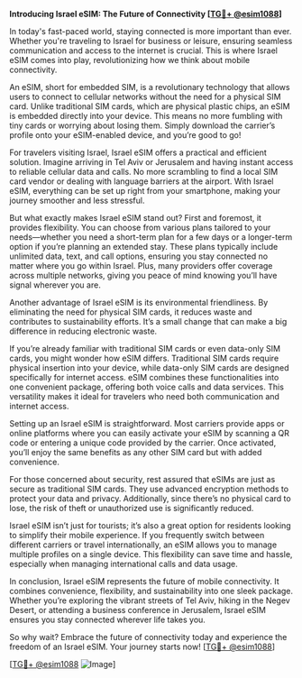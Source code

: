 **Introducing Israel eSIM: The Future of Connectivity [[TG💪+ @esim1088](https://t.me/s/esim1088)]**

In today's fast-paced world, staying connected is more important than ever. Whether you're traveling to Israel for business or leisure, ensuring seamless communication and access to the internet is crucial. This is where Israel eSIM comes into play, revolutionizing how we think about mobile connectivity.

An eSIM, short for embedded SIM, is a revolutionary technology that allows users to connect to cellular networks without the need for a physical SIM card. Unlike traditional SIM cards, which are physical plastic chips, an eSIM is embedded directly into your device. This means no more fumbling with tiny cards or worrying about losing them. Simply download the carrier’s profile onto your eSIM-enabled device, and you’re good to go!

For travelers visiting Israel, Israel eSIM offers a practical and efficient solution. Imagine arriving in Tel Aviv or Jerusalem and having instant access to reliable cellular data and calls. No more scrambling to find a local SIM card vendor or dealing with language barriers at the airport. With Israel eSIM, everything can be set up right from your smartphone, making your journey smoother and less stressful.

But what exactly makes Israel eSIM stand out? First and foremost, it provides flexibility. You can choose from various plans tailored to your needs—whether you need a short-term plan for a few days or a longer-term option if you’re planning an extended stay. These plans typically include unlimited data, text, and call options, ensuring you stay connected no matter where you go within Israel. Plus, many providers offer coverage across multiple networks, giving you peace of mind knowing you’ll have signal wherever you are.

Another advantage of Israel eSIM is its environmental friendliness. By eliminating the need for physical SIM cards, it reduces waste and contributes to sustainability efforts. It’s a small change that can make a big difference in reducing electronic waste.

If you’re already familiar with traditional SIM cards or even data-only SIM cards, you might wonder how eSIM differs. Traditional SIM cards require physical insertion into your device, while data-only SIM cards are designed specifically for internet access. eSIM combines these functionalities into one convenient package, offering both voice calls and data services. This versatility makes it ideal for travelers who need both communication and internet access.

Setting up an Israel eSIM is straightforward. Most carriers provide apps or online platforms where you can easily activate your eSIM by scanning a QR code or entering a unique code provided by the carrier. Once activated, you’ll enjoy the same benefits as any other SIM card but with added convenience.

For those concerned about security, rest assured that eSIMs are just as secure as traditional SIM cards. They use advanced encryption methods to protect your data and privacy. Additionally, since there’s no physical card to lose, the risk of theft or unauthorized use is significantly reduced.

Israel eSIM isn’t just for tourists; it’s also a great option for residents looking to simplify their mobile experience. If you frequently switch between different carriers or travel internationally, an eSIM allows you to manage multiple profiles on a single device. This flexibility can save time and hassle, especially when managing international calls and data usage.

In conclusion, Israel eSIM represents the future of mobile connectivity. It combines convenience, flexibility, and sustainability into one sleek package. Whether you’re exploring the vibrant streets of Tel Aviv, hiking in the Negev Desert, or attending a business conference in Jerusalem, Israel eSIM ensures you stay connected wherever life takes you.

So why wait? Embrace the future of connectivity today and experience the freedom of an Israel eSIM. Your journey starts now! [[TG💪+ @esim1088](https://t.me/s/esim1088)]

[[TG💪+ @esim1088](https://t.me/s/esim1088) ![Image](https://i.postimg.cc/Y0z9fWf4/image.png)]